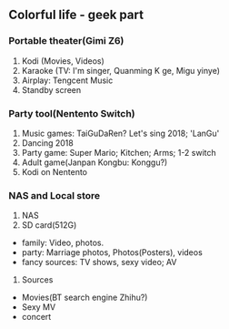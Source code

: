 ## Colorful life - geek part
### Portable theater(Gimi Z6)
1. Kodi (Movies, Videos)  
1. Karaoke (TV: I'm singer, Quanming K ge, Migu yinye)
1. Airplay: Tengcent Music
1. Standby screen


### Party tool(Nentento Switch)
1. Music games: TaiGuDaRen? Let's sing 2018; 'LanGu'
1. Dancing 2018
1. Party game: Super Mario; Kitchen; Arms; 1-2 switch
1. Adult game(Janpan Kongbu: Konggu?)
1. Kodi on Nentento

### NAS and Local store
1. NAS
1. SD card(512G)
  - family: Video, photos.  
  - party: Marriage photos, Photos(Posters), videos
  - fancy sources: TV shows, sexy video; AV
1. Sources
  - Movies(BT search engine Zhihu?)
  - Sexy MV
  - concert

